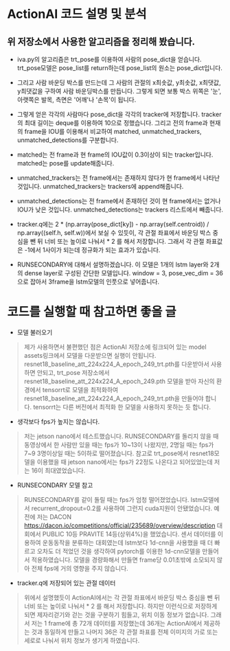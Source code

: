 # ActionAI 코드 설명 및 분석

## 위 저장소에서 사용한 알고리즘을 정리해 봤습니다.

+ iva.py의 알고리즘은 trt_pose를 이용하여 사람의 pose_dict을 얻습니다.
trt_pose모델은 pose_list를 return하는데 pose_list의 원소는 pose_dict입니다.

+ 그리고 사람 바운딩 박스를 만드는데 그 사람의 관절의 x최솟값, y최솟값, x최댓값, y최댓값을 구하여 사람 바운딩박스를 만듭니다.
그렇게 되면 보통 박스 위쪽은 '눈', 아랫쪽은 발목, 측면은 '어깨'나 '손목'이 됩니다.

+ 그렇게 얻은 각각의 사람마다 pose_dict을 각각의 tracker에 저장합니다.
tracker의 최대 길이는 deque를 이용하여 10으로 정했습니다.
그리고 전의 frame과 현재의 frame을 IOU를 이용해서 비교하여 matched, unmatched_trackers, unmatched_detections를 구분합니다.
+ matched는 전 frame과 현 frame의 IOU값이 0.3이상이 되는 tracker입니다.
matched는 pose를 update해줍니다.

+ unmatched_trackers는 전 frame에서는 존재하지 않다가 현 frame에서 나타난 것입니다. 
unmatched_trackers는 trackers에 append해줍니다.

+ unmatched_detections는 전 frame에서 존재하던 것이 현 frame에서는 없거나 IOU가 낮은 것입니다.
unmatched_detections는 trackers 리스트에서 빼줍니다.
+ tracker.q에는  2 * (np.array(pose_dict[ky]) - np.array(self.centroid)) / np.array((self.h, self.w))에서 보실 수 있듯이, 각 관절 좌표에서 바운딩 박스 중심을 뺀 뒤 너비 또는 높이로 나눠서 * 2 를 해서 저장합니다. 그래서 각 관절 좌표값은 -1에서 1사이가 되는데 정규화가 되는 효과가 있습니다.
+ RUNSECONDARY에 대해서 설명하겠습니다.
이 모델은 1개의 lstm layer와 2개의 dense layer로 구성된 간단한 모델입니다.
window = 3, pose_vec_dim = 36 으로 잡아서
3frame을 lstm모델의 인풋으로 넣어줍니다. 

# 코드를 실행할 때 참고하면 좋을 글

+ 모델 불러오기
> 제가 사용하면서 불편했던 점은 ActionAI 저장소에 링크되어 있는 model assets링크에서 모델을 다운받으면 실행이 안됩니다.
resnet18_baseline_att_224x224_A_epoch_249_trt.pth를 다운받아서 사용하면 안되고,
trt_pose 저장소에서 resnet18_baseline_att_224x224_A_epoch_249.pth 모델을 받아 자신의 환경에서 tensorrt로 모델을 최적화하여 resnet18_baseline_att_224x224_A_epoch_249_trt.pth을 만들어야 합니다.
tensorrt는 다른 버전에서 최적화 한 모델을 사용하지 못하는 듯 합니다.
+ 생각보다 fps가 높지는 않습니다.
> 저는 jetson nano에서 테스트했습니다.
RUNSECONDARY를 돌리지 않을 때 동영상에서 한 사람만 있을 때는 fps가 10~13이 나왔지만,
2명일 때는 fps가 7~9 3명이상일 때는 5이하로 떨어졌습니다.
참고로 trt_pose에서 resnet18모델을 이용했을 때 jetson nano에서는 fps가 22정도 나온다고 되어있었는데 저는 16이 최대였었습니다.
+ RUNSECONDARY 모델 참고
> RUNSECONDARY를 같이 돌릴 때는 fps가 엄청 떨어졌었습니다.
lstm모델에서 recurrent_dropout=0.2를 사용하여 그런지 cuda지원이 안됐었습니다.
예전에 저는 DACON https://dacon.io/competitions/official/235689/overview/description 대회에서 
PUBLIC 10등 PRAVITE 14등(상위4%)을 했었습니다.
센서 데이터를 이용하여 운동동작을 분류하는 대회였는데 lstm보다 1d-cnn을 사용했을 때 더 빠르고 오차도 더 적었던 것을 생각하여
pytorch를 이용한 1d-cnn모델을 만들어서 적용하였습니다. 모델을 경량화해서 만들면 frame당 0.01초밖에 소모되지 않아 전체 fps에 거의 영향을 주지 않습니다.
+ tracker.q에 저장되어 있는 관절 데이터
> 위에서 설명했듯이 ActionAI에서는 각 관절 좌표에서 바운딩 박스 중심을 뺀 뒤 너비 또는 높이로 나눠서 * 2 를 해서 저장합니다. 하지만 이런식으로 저장하게 되면 제자리걷기와 걷는 것을 구분하기 힘들고, 위치 이동 정보가 없습니다. 그래서 저는 1 frame에 총 72개 데이터를 저장했는데 36개는 ActionAI에서 제공하는 것과 동일하게 만들고 나머지 36은 각 관절 좌표를 전체 이미지의 가로 또는 세로로 나눠서 위치 정보가 생기게 하였습니다.